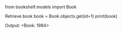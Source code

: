 from bookshelf.models import Book

Retrieve book
book = Book.objects.get(id=1) print(book)

Output:
<Book: 1984>